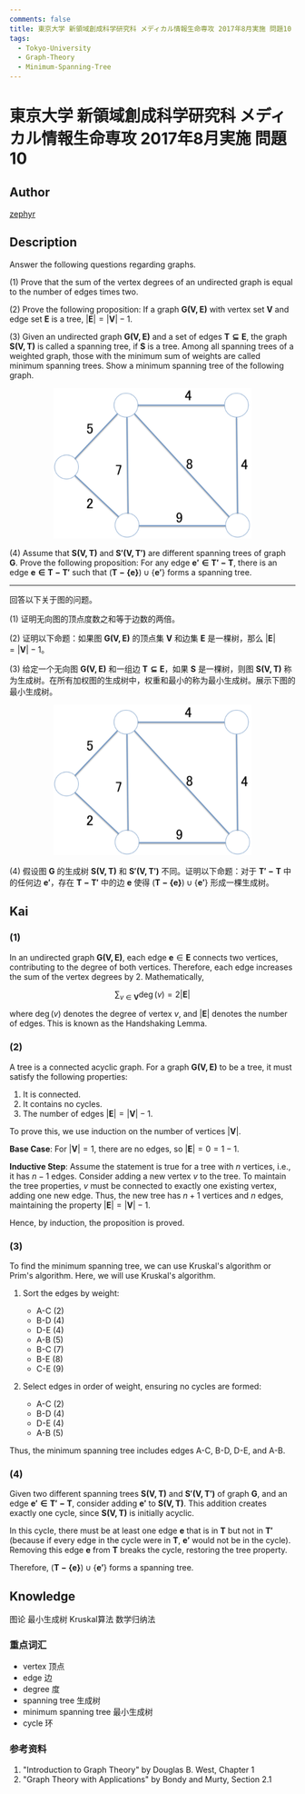 ```yaml
---
comments: false
title: 東京大学 新領域創成科学研究科 メディカル情報生命専攻 2017年8月実施 問題10
tags:
  - Tokyo-University
  - Graph-Theory
  - Minimum-Spanning-Tree
---
```


# 東京大学 新領域創成科学研究科 メディカル情報生命専攻 2017年8月実施 問題10

## **Author**
[zephyr](https://inshi-notes.zephyr-zdz.space/)

## **Description**
Answer the following questions regarding graphs.

(1) Prove that the sum of the vertex degrees of an undirected graph is equal to the number of edges times two.

(2) Prove the following proposition: If a graph $\mathbf{G(V, E)}$ with vertex set $\mathbf{V}$ and edge set $\mathbf{E}$ is a tree, $\left| \mathbf{E} \right| = \left| \mathbf{V} \right| - 1$.

(3) Given an undirected graph $\mathbf{G(V, E)}$ and a set of edges $\mathbf{T \subseteq E}$, the graph $\mathbf{S(V, T)}$ is called a spanning tree, if $\mathbf{S}$ is a tree. Among all spanning trees of a weighted graph, those with the minimum sum of weights are called minimum spanning trees. Show a minimum spanning tree of the following graph.

<figure style="text-align:center;">
  <img src="https://raw.githubusercontent.com/Myyura/the_kai_project_assets/main/kakomonn/tokyo_university/frontier_sciences/cbms_201708_10_p1.png" width="350" alt=""/>
</figure>

(4) Assume that $\mathbf{S(V, T)}$ and $\mathbf{S'(V, T')}$ are different spanning trees of graph $\mathbf{G}$. Prove the following proposition: For any edge $\mathbf{e' \in T' - T}$, there is an edge $\mathbf{e \in T - T'}$ such that $(\mathbf{T - \{e\}}) \cup \{\mathbf{e'}\}$ forms a spanning tree.

---

回答以下关于图的问题。

(1) 证明无向图的顶点度数之和等于边数的两倍。

(2) 证明以下命题：如果图 $\mathbf{G(V, E)}$ 的顶点集 $\mathbf{V}$ 和边集 $\mathbf{E}$ 是一棵树，那么 $\left| \mathbf{E} \right| = \left| \mathbf{V} \right| - 1$。

(3) 给定一个无向图 $\mathbf{G(V, E)}$ 和一组边 $\mathbf{T \subseteq E}$，如果 $\mathbf{S}$ 是一棵树，则图 $\mathbf{S(V, T)}$ 称为生成树。在所有加权图的生成树中，权重和最小的称为最小生成树。展示下图的最小生成树。

<figure style="text-align:center;">
  <img src="https://raw.githubusercontent.com/Myyura/the_kai_project_assets/main/kakomonn/tokyo_university/frontier_sciences/cbms_201708_10_p1.png" width="350" alt=""/>
</figure>

(4) 假设图 $\mathbf{G}$ 的生成树 $\mathbf{S(V, T)}$ 和 $\mathbf{S'(V, T')}$ 不同。证明以下命题：对于 $\mathbf{T' - T}$ 中的任何边 $\mathbf{e'}$，存在 $\mathbf{T - T'}$ 中的边 $\mathbf{e}$ 使得 $(\mathbf{T - \{e\}}) \cup \{\mathbf{e'}\}$ 形成一棵生成树。

## **Kai**
### (1)

In an undirected graph $\mathbf{G(V, E)}$, each edge $\mathbf{e} \in \mathbf{E}$ connects two vertices, contributing to the degree of both vertices. Therefore, each edge increases the sum of the vertex degrees by 2. Mathematically,

$$
\sum_{v \in \mathbf{V}} \deg(v) = 2 \left| \mathbf{E} \right|
$$

where $\deg(v)$ denotes the degree of vertex $v$, and $\left| \mathbf{E} \right|$ denotes the number of edges. This is known as the Handshaking Lemma.

### (2)

A tree is a connected acyclic graph. For a graph $\mathbf{G(V, E)}$ to be a tree, it must satisfy the following properties:

1. It is connected.
2. It contains no cycles.
3. The number of edges $\left| \mathbf{E} \right| = \left| \mathbf{V} \right| - 1$.

To prove this, we use induction on the number of vertices $\left| \mathbf{V} \right|$.

**Base Case**: For $\left| \mathbf{V} \right| = 1$, there are no edges, so $\left| \mathbf{E} \right| = 0 = 1 - 1$.

**Inductive Step**: Assume the statement is true for a tree with $n$ vertices, i.e., it has $n-1$ edges. Consider adding a new vertex $v$ to the tree. To maintain the tree properties, $v$ must be connected to exactly one existing vertex, adding one new edge. Thus, the new tree has $n+1$ vertices and $n$ edges, maintaining the property $\left| \mathbf{E} \right| = \left| \mathbf{V} \right| - 1$.

Hence, by induction, the proposition is proved.

### (3)
To find the minimum spanning tree, we can use Kruskal's algorithm or Prim's algorithm. Here, we will use Kruskal's algorithm.

1. Sort the edges by weight:
   - A-C (2)
   - B-D (4)
   - D-E (4)
   - A-B (5)
   - B-C (7)
   - B-E (8)
   - C-E (9)

2. Select edges in order of weight, ensuring no cycles are formed:
   - A-C (2)
   - B-D (4)
   - D-E (4)
   - A-B (5)

Thus, the minimum spanning tree includes edges A-C, B-D, D-E, and A-B.

### (4)
Given two different spanning trees $\mathbf{S(V, T)}$ and $\mathbf{S'(V, T')}$ of graph $\mathbf{G}$, and an edge $\mathbf{e' \in T' - T}$, consider adding $\mathbf{e'}$ to $\mathbf{S(V, T)}$. This addition creates exactly one cycle, since $\mathbf{S(V, T)}$ is initially acyclic.

In this cycle, there must be at least one edge $\mathbf{e}$ that is in $\mathbf{T}$ but not in $\mathbf{T'}$ (because if every edge in the cycle were in $\mathbf{T}$, $\mathbf{e'}$ would not be in the cycle). Removing this edge $\mathbf{e}$ from $\mathbf{T}$ breaks the cycle, restoring the tree property.

Therefore, $(\mathbf{T - \{e\}}) \cup \{\mathbf{e'}\}$ forms a spanning tree.

## **Knowledge**

图论 最小生成树 Kruskal算法 数学归纳法

### 重点词汇

- vertex 顶点
- edge 边
- degree 度
- spanning tree 生成树
- minimum spanning tree 最小生成树
- cycle 环

### 参考资料

1. "Introduction to Graph Theory" by Douglas B. West, Chapter 1
2. "Graph Theory with Applications" by Bondy and Murty, Section 2.1
